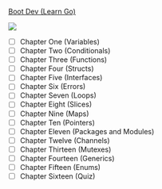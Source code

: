 [Boot Dev (Learn Go)](https://www.boot.dev/lessons/224252be-adc9-452f-8ed0-0b305b25d0cb)


<p align="left">
  <img src="https://api.boot.dev/v1/users/public/0ac0ccc1-756a-476e-a6c4-b37e579fced9/thumbnail" >
</p>


* [ ] Chapter One (Variables)
* [ ] Chapter Two (Conditionals)
* [ ] Chapter Three (Functions)
* [ ] Chapter Four (Structs)
* [ ] Chapter Five (Interfaces)
* [ ] Chapter Six (Errors)
* [ ] Chapter Seven (Loops)
* [ ] Chapter Eight (Slices)
* [ ] Chapter Nine (Maps)
* [ ] Chapter Ten (Pointers)
* [ ] Chapter Eleven (Packages and Modules)
* [ ] Chapter Twelve (Channels)
* [ ] Chapter Thirteen (Mutexes)
* [ ] Chapter Fourteen (Generics)
* [ ] Chapter Fifteen (Enums)
* [ ] Chapter Sixteen (Quiz)
